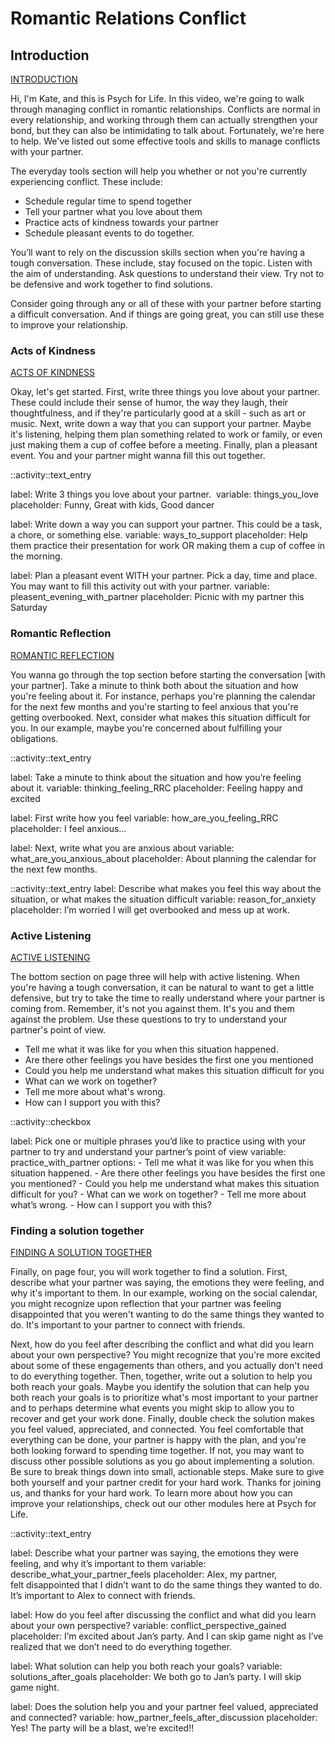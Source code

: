 # Romantic Relations Conflict 

## Introduction

[INTRODUCTION](https://vimeo.com/949636103/584a16dfd2)

Hi, I'm Kate, and this is Psych for Life. In this video, we're going to walk through managing conflict in romantic relationships. Conflicts are normal in every relationship, and working through them can actually strengthen your bond, but they can also be intimidating to talk about. Fortunately, we're here to help. We've listed out some effective tools and skills to manage conflicts with your partner.

The everyday tools section will help you whether or not you're currently experiencing conflict. These include:
- Schedule regular time to spend together
- Tell your partner what you love about them
- Practice acts of kindness towards your partner
- Schedule pleasant events to do together.

You’ll want to rely on the discussion skills section when you're having a tough conversation. These include, stay focused on the topic. Listen with the aim of understanding. Ask questions to understand their view. Try not to be defensive and work together to find solutions.

Consider going through any or all of these with your partner before starting a difficult conversation. And if things are going great, you can still use these to improve your relationship.


### Acts of Kindness

[ACTS OF KINDNESS](https://vimeo.com/949636498/91c0308e4e)

Okay, let's get started. First, write three things you love about your partner. These could include their sense of humor, the way they laugh, their thoughtfulness, and if they're particularly good at a skill - such as art or music. Next, write down a way that you can support your partner. Maybe it's listening, helping them plan something related to work or family, or even just making them a cup of coffee before a meeting. Finally, plan a pleasant event. You and your partner might wanna fill this out together.

::activity::text_entry 
<div>
label: Write 3 things you love about your partner. 
variable: things_you_love
placeholder: Funny, Great with kids, Good dancer

label: Write down a way you can support your partner. This could be a task, a chore, or something else. 
variable: ways_to_support
placeholder: Help them practice their presentation for work OR making them a cup of coffee in the morning.

label: Plan a pleasant event WITH your partner. Pick a day, time and place. You may want to fill this activity out with your partner.
variable: pleasent_evening_with_partner
placeholder: Picnic with my partner this Saturday
</div>

### Romantic Reflection

[ROMANTIC REFLECTION](https://vimeo.com/949636694/70d0a94bd1)

You wanna go through the top section before starting the conversation [with your partner]. Take a minute to think both about the situation and how you're feeling about it. For instance, perhaps you're planning the calendar for the next few months and you're starting to feel anxious that you're getting overbooked. Next, consider what makes this situation difficult for you. In our example, maybe you're concerned about fulfilling your obligations.

::activity::text_entry 
<div>
label: Take a minute to think about the situation and how you’re feeling about it.
variable: thinking_feeling_RRC
placeholder: Feeling happy and excited

label: First write how you feel
variable: how_are_you_feeling_RRC
placeholder: I feel anxious…

label: Next, write what you are anxious about
variable: what_are_you_anxious_about
placeholder: About planning the calendar for the next few months.

::activity::text_entry 
label: Describe what makes you feel this way about the situation, or what makes the situation difficult
variable: reason_for_anxiety
placeholder: I’m worried I will get overbooked and mess up at work.
</div>

### Active Listening

[ACTIVE LISTENING](https://vimeo.com/949636785/95fdbde1a6)

The bottom section on page three will help with active listening. When you're having a tough conversation, it can be natural to want to get a little defensive, but try to take the time to really understand where your partner is coming from. Remember, it's not you against them. It's you and them against the problem. Use these questions to try to understand your partner's point of view. 

- Tell me what it was like for you when this situation happened.
- Are there other feelings you have besides the first one you mentioned
- Could you help me understand what makes this situation difficult for you
- What can we work on together?
- Tell me more about what's wrong.
- How can I support you with this?

::activity::checkbox
<div>
label: Pick one or multiple phrases you’d like to practice using with your partner to try and understand your partner’s point of view
variable: practice_with_partner
options: 
    - Tell me what it was like for you when this situation happened.
    - Are there other feelings you have besides the first one you mentioned?
    - Could you help me understand what makes this situation difficult for you?
    - What can we work on together?
    - Tell me more about what’s wrong.
    - How can I support you with this?
</div>

### Finding a solution together

[FINDING A SOLUTION TOGETHER](https://vimeo.com/949636878/adeec1e104)

Finally, on page four, you will work together to find a solution. First, describe what your partner was saying, the emotions they were feeling, and why it's important to them. In our example, working on the social calendar, you might recognize upon reflection that your partner was feeling disappointed that you weren't wanting to do the same things they wanted to do. It's important to your partner to connect with friends. 

Next, how do you feel after describing the conflict and what did you learn about your own perspective? You might recognize that you're more excited about some of these engagements than others, and you actually don't need to do everything together. Then, together, write out a solution to help you both reach your goals. Maybe you identify the solution that can help you both reach your goals is to prioritize what's most important to your partner and to perhaps determine what events you might skip to allow you to recover and get your work done. Finally, double check the solution makes you feel valued, appreciated, and connected. You feel comfortable that everything can be done, your partner is happy with the plan, and you're both looking forward to spending time together. If not, you may want to discuss other possible solutions as you go about implementing a solution. Be sure to break things down into small, actionable steps. Make sure to give both yourself and your partner credit for your hard work. Thanks for joining us, and thanks for your hard work. To learn more about how you can improve your relationships, check out our other modules here at Psych for Life.

::activity::text_entry 
<div>
label: Describe what your partner was saying, the emotions they were feeling, and why it’s important to them 
variable: describe_what_your_partner_feels
placeholder: Alex, my partner, felt disappointed that I didn’t want to do the same things they wanted to do. It’s important to Alex to connect with friends.

label: How do you feel after discussing the conflict and what did you learn about your own perspective?
variable: conflict_perspective_gained
placeholder: I’m excited about Jan’s party. And I can skip game night as I’ve realized that we don’t need to do everything together.

label: What solution can help you both reach your goals?
variable: solutions_after_goals
placeholder: We both go to Jan’s party. I will skip game night.

label: Does the solution help you and your partner feel valued, appreciated and connected?
variable: how_partner_feels_after_discussion
placeholder: Yes! The party will be a blast, we’re excited!!
</div>